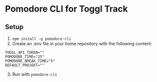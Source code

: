 # Pomodore CLI for Toggl Track

## Setup
1. `npm install -g pomodore-cli`
2. Create an .env file in your home repository with the following content:

```
TOGGL_API_TOKEN=""
POMODORE_TIME="25"
POMODORE_BREAK_TIME="5"
DEFAULT_PROJEKT=""

```

3. Run with `pomodore-cli`

